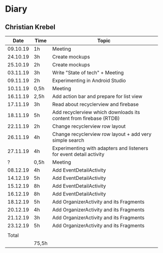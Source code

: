 # Diary

## Christian Krebel

| Date     | Time  | Topic                                                        |
| -------- | ----- | ------------------------------------------------------------ |
| 09.10.19 | 1h    | Meeting                                                      |
| 24.10.19 | 3h    | Create mockups                                               |
| 25.10.19 | 2h    | Create mockups                                               |
| 03.11.19 | 3h    | Write "State of tech" + Meeting                              |
| 09.11.19 | 2h    | Experimenting in Android Studio                              |
| 10.11.19 | 0,5h  | Meeting                                                      |
| 16.11.19 | 2,5h  | Add action bar and prepare for list view                     |
| 17.11.19 | 3h    | Read about recyclerview and firebase                         |
| 18.11.19 | 5h    | Add recyclerview which downloads its content from firebase (RTDB) |
| 22.11.19 | 2h    | Change recyclerview row layout                               |
| 26.11.19 | 4h    | Change recyclerview row layout + add very simple search      |
| 27.11.19 | 4h    | Experimenting with adapters and listeners for event detail activity |
| ?        | 0,5h  | Meeting                                                      |
| 08.12.19 | 4h    | Add EventDetailActivity                                      |
| 14.12.19 | 5h    | Add EventDetailActivity                                      |
| 15.12.19 | 8h    | Add EventDetailActivity                                      |
| 16.12.19 | 8h    | Add EventDetailActivity                                      |
| 18.12.19 | 5h    | Add OrganizerActivity and its Fragments                      |
| 20.12.19 | 4h    | Add OrganizerActivity and its Fragments                      |
| 21.12.19 | 3h    | Add OrganizerActivity and its Fragments                      |
| 23.12.19 | 5h    | Add OrganizerActivity and its Fragments                      |
|          |       |                                                              |
| Total    |       |                                                              |
|          | 75,5h |                                                              |